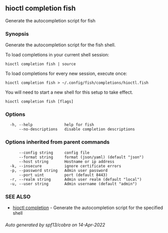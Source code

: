 ## hioctl completion fish

Generate the autocompletion script for fish

### Synopsis

Generate the autocompletion script for the fish shell.

To load completions in your current shell session:

	hioctl completion fish | source

To load completions for every new session, execute once:

	hioctl completion fish > ~/.config/fish/completions/hioctl.fish

You will need to start a new shell for this setup to take effect.


```
hioctl completion fish [flags]
```

### Options

```
  -h, --help              help for fish
      --no-descriptions   disable completion descriptions
```

### Options inherited from parent commands

```
      --config string     config file
      --format string     format (json/yaml) (default "json")
      --host string       Hostname or ip address
  -k, --insecure          ignore certificate errors
  -p, --password string   Admin user password
      --port uint         port (default 8443)
  -r, --realm string      Admin user realm (default "local")
  -u, --user string       Admin username (default "admin")
```

### SEE ALSO

* [hioctl completion](hioctl_completion.md)	 - Generate the autocompletion script for the specified shell

###### Auto generated by spf13/cobra on 14-Apr-2022

